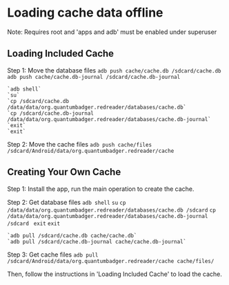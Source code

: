 # Loading cache data offline #

Note: Requires root and 'apps and adb' must be enabled under superuser

## Loading Included Cache ##

Step 1: Move the database files
    `adb push cache/cache.db /sdcard/cache.db`
    `adb push cache/cache.db-journal /sdcard/cache.db-journal`
    
    `adb shell`
    `su`
    `cp /sdcard/cache.db /data/data/org.quantumbadger.redreader/databases/cache.db`
    `cp /sdcard/cache.db-journal /data/data/org.quantumbadger.redreader/databases/cache.db-journal`
    `exit`
    `exit`


Step 2: Move the cache files
    `adb push cache/files /sdcard/Android/data/org.quantumbadger.redreader/cache`


## Creating Your Own Cache ##

Step 1: Install the app, run the main operation to create the cache.

Step 2: Get database files
    `adb shell`
    `su`
    `cp /data/data/org.quantumbadger.redreader/databases/cache.db /sdcard`
    `cp /data/data/org.quantumbadger.redreader/databases/cache.db-journal /sdcard `
    `exit`
    `exit`

    `adb pull /sdcard/cache.db cache/cache.db`
    `adb pull /sdcard/cache.db-journal cache/cache.db-journal`

Step 3:  Get cache files
    `adb pull /sdcard/Android/data/org.quantumbadger.redreader/cache cache/files/`


Then, follow the instructions in 'Loading Included Cache' to load the cache.